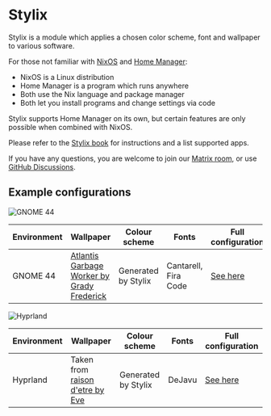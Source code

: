 # Stylix

Stylix is a module which applies a chosen color scheme, font and
wallpaper to various software.

For those not familiar with [NixOS](https://nixos.org/) and
[Home Manager](https://github.com/nix-community/home-manager#readme):

- NixOS is a Linux distribution
- Home Manager is a program which runs anywhere
- Both use the Nix language and package manager
- Both let you install programs and change settings via code

Stylix supports Home Manager on its own, but certain features are only
possible when combined with NixOS.

Please refer to the
[Stylix book](https://danth.github.io/stylix/installation.html)
for instructions and a list supported apps.

If you have any questions, you are welcome to
join our [Matrix room](https://matrix.to/#/#stylix:danth.me),
or use [GitHub Discussions](https://github.com/danth/stylix/discussions).

## Example configurations

![GNOME 44](https://user-images.githubusercontent.com/28959268/233449152-c38d0214-0991-454d-abbf-41b5e89dee3a.png)

| Environment | Wallpaper                                                                               | Colour scheme       | Fonts                | Full configuration                                                         |
|-------------|-----------------------------------------------------------------------------------------|---------------------|----------------------|----------------------------------------------------------------------------|
| GNOME 44    | [Atlantis Garbage Worker by Grady Frederick](https://www.artstation.com/artwork/W2GERJ) | Generated by Stylix | Cantarell, Fira Code | [See here](https://gist.github.com/danth/5e0b263eeed99aafcef2a2eca3e8548d) |

![Hyprland](https://raw.githubusercontent.com/SomeGuyNamedMy/Screenshots/60cd34c7c822042e33d0a1d7ae98a64290aa6dab/example2.png)

| Environment | Wallpaper                                                                               | Colour scheme       | Fonts                | Full configuration                                  |
|-------------|-----------------------------------------------------------------------------------------|---------------------|----------------------|-----------------------------------------------------|
| Hyprland    | Taken from [raison d'etre by Eve](https://www.youtube.com/watch?v=ulfY8WQE_HE)          | Generated by Stylix | DeJavu               | [See here](https://github.com/SomeGuyNamedMy/users) |
